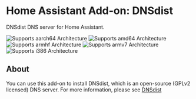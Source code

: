 # Home Assistant Add-on: DNSdist

DNSdist DNS server for Home Assistant.

![Supports aarch64 Architecture][aarch64-shield] ![Supports amd64 Architecture][amd64-shield] ![Supports armhf Architecture][armhf-shield] ![Supports armv7 Architecture][armv7-shield] ![Supports i386 Architecture][i386-shield]

## About

You can use this add-on to install DNSdist, which is an open-source (GPLv2 licensed) DNS server. For more information, please see [DNSdist][DNSdist]

[aarch64-shield]: https://img.shields.io/badge/aarch64-yes-green.svg
[amd64-shield]: https://img.shields.io/badge/amd64-yes-green.svg
[armhf-shield]: https://img.shields.io/badge/armhf-yes-green.svg
[armv7-shield]: https://img.shields.io/badge/armv7-yes-green.svg
[DNSdist]: https://dnsdist.org/
[i386-shield]: https://img.shields.io/badge/i386-yes-green.svg
